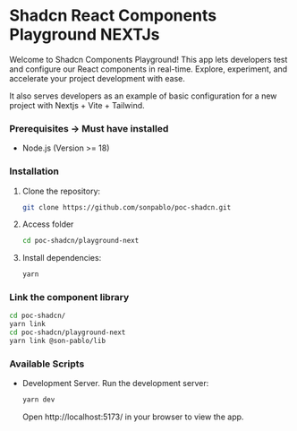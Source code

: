 # Shadcn React Components Playground NEXTJs

Welcome to Shadcn Components Playground! This app lets developers test and configure our React components in real-time. Explore, experiment, and accelerate your project development with ease.

It also serves developers as an example of basic configuration for a new project with Nextjs + Vite + Tailwind.

### Prerequisites -> Must have installed

- Node.js (Version >= 18)

### Installation

1. Clone the repository:

   ```bash
   git clone https://github.com/sonpablo/poc-shadcn.git

   ```

2. Access folder

   ```bash
   cd poc-shadcn/playground-next

   ```

3. Install dependencies:
   ```bash
   yarn
   ```

### Link the component library

```bash
cd poc-shadcn/
yarn link
cd poc-shadcn/playground-next
yarn link @son-pablo/lib
```

### Available Scripts

- Development Server. Run the development server:
  ```bash
  yarn dev
  ```
  Open http://localhost:5173/ in your browser to view the app.
